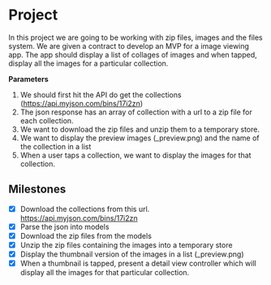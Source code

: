 # Project 

In this project we are going to be working with zip files, images and the files system.
We are given a contract to develop an MVP for a image viewing app. The app should display a list of collages of images and when tapped, display all the images for a particular collection.

**Parameters**
1. We should first hit the API do get the collections (https://api.myjson.com/bins/17i2zn)
2. The json response has an array of collection with a url to a zip file for each collection.
3. We want to download the zip files and unzip them to a temporary store.
4. We want to display the preview images (_preview.png) and the name of the collection in a list
5. When a user taps a collection, we want to display the images for that collection.


## Milestones

- [x] Download the collections from this url. https://api.myjson.com/bins/17i2zn
- [x] Parse the json into models
- [x] Download the zip files from the models
- [x] Unzip the zip files containing the images into a temporary store
- [x] Display the thumbnail version of the images in a list (_preview.png)
- [x] When a thumbnail is tapped, present a detail view controller which will display all the images for that particular collection.